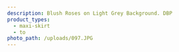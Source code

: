 ```yaml
---
description: Blush Roses on Light Grey Background. DBP
product_types:
  - maxi-skirt
  - to
photo_path: /uploads/097.JPG
---
```

